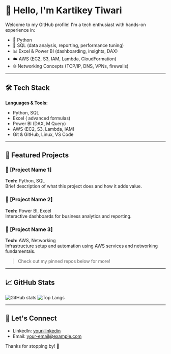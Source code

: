 # 👋 Hello, I'm Kartikey Tiwari

Welcome to my GitHub profile! I'm a tech enthusiast with hands-on experience in:

- 🐍 Python 
- 🧠 SQL (data analysis, reporting, performance tuning)
- 📊 Excel & Power BI (dashboarding, insights, DAX)
- ☁️ AWS (EC2, S3, IAM, Lambda, CloudFormation)
- 🌐 Networking Concepts (TCP/IP, DNS, VPNs, firewalls)

---

## 🛠️ Tech Stack

**Languages & Tools:**
- Python, SQL
- Excel ( advanced formulas)
- Power BI (DAX, M Query)
- AWS (EC2, S3, Lambda, IAM)
- Git & GitHub, Linux, VS Code

---

## 📂 Featured Projects

### 🔹 [Project Name 1]
**Tech:** Python, SQL  
Brief description of what this project does and how it adds value.

### 🔹 [Project Name 2]
**Tech:** Power BI, Excel  
Interactive dashboards for business analytics and reporting.

### 🔹 [Project Name 3]
**Tech:** AWS, Networking  
Infrastructure setup and automation using AWS services and networking fundamentals.

> Check out my pinned repos below for more!

---

## 📈 GitHub Stats

![GitHub stats](https://github-readme-stats.vercel.app/api?username=your-username&show_icons=true&theme=github_dark)
![Top Langs](https://github-readme-stats.vercel.app/api/top-langs/?username=your-username&layout=compact&theme=github_dark)

---

## 🤝 Let's Connect

- LinkedIn: [your-linkedin](https://linkedin.com/in/your-linkedin)
- Email: [your-email@example.com](mailto:your-email@example.com)

Thanks for stopping by! 🚀


<!--
**Kartikeytt/Kartikeytt** is a ✨ _special_ ✨ repository because its `README.md` (this file) appears on your GitHub profile.

Here are some ideas to get you started:

- 🔭 I’m currently working on ...
- 🌱 I’m currently learning ...
- 👯 I’m looking to collaborate on ...
- 🤔 I’m looking for help with ...
- 💬 Ask me about ...
- 📫 How to reach me: ...
- 😄 Pronouns: ...
- ⚡ Fun fact: ...
-->
